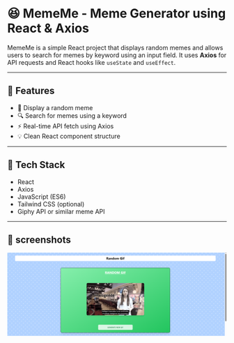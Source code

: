 # 😆 MemeMe - Meme Generator using React & Axios

MemeMe is a simple React project that displays random memes and allows users to search for memes by keyword using an input field. It uses **Axios** for API requests and React hooks like `useState` and `useEffect`.

---

## 📌 Features

- 🎲 Display a random meme
- 🔍 Search for memes using a keyword
- ⚡ Real-time API fetch using Axios
- 💡 Clean React component structure

---

## 🔧 Tech Stack

- React
- Axios
- JavaScript (ES6)
- Tailwind CSS (optional)
- Giphy API or similar meme API

---

## 📁 screenshots
![App Screenshot](./public/Screenshots/screenshot.png)


